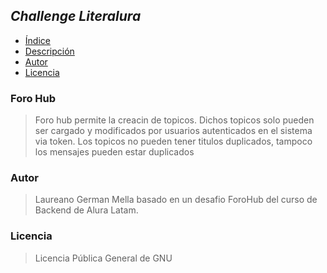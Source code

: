 ## <em>Challenge Literalura</em>


- [Índice](#índice)
- [Descripción](#descripción-del-proyecto)
- [Autor](#autor)
- [Licencia](#licencia)

### Foro Hub

>Foro hub permite la creacin de topicos.
Dichos topicos solo pueden ser cargado y modificados por 
usuarios autenticados en el sistema via token.
Los topicos no pueden tener titulos duplicados,
tampoco los mensajes pueden estar duplicados
>
>

### Autor
>Laureano German Mella basado en un desafio ForoHub del curso de Backend de Alura Latam.

### Licencia
>Licencia Pública General de GNU 
